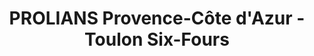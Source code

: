 ---
title: "PROLIANS Provence-Côte d'Azur - Toulon Six-Fours"
url: /six-fours-les-plages/prolians-provence-cote-dazur-toulon-six-fours/
shop: matériel informatique
---